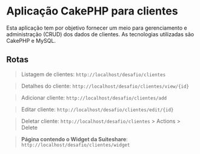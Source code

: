 # Aplicação CakePHP para clientes
Esta aplicação tem por objetivo fornecer um meio para gerenciamento e administração (CRUD) dos dados de clientes. As tecnologias utilizadas são CakePHP e MySQL.

## Rotas
> Listagem de clientes:  `http://localhost/desafio/clientes`

> Detalhes do cliente:  `http://localhost/desafio/clientes/view/{id}`

> Adicionar cliente:  `http://localhost/desafio/clientes/add`

> Editar cliente:  `http://localhost/desafio/clientes/edit/{id}`

> Deletar cliente:  `http://localhost/desafio/clientes` > Actions > Delete

> **Página contendo o Widget da Suiteshare**:  `http://localhost/desafio/clientes/widget`
